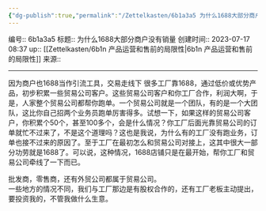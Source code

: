 ```yaml
---
{"dg-publish":true,"permalink":"/Zettelkasten/6b1a3a5 为什么1688大部分商户没有销量/","dgPassFrontmatter":true}
---
```


编号:: 6b1a3a5
标题:: 为什么1688大部分商户没有销量
创建时间:: 2023-07-17 08:37
up:: [[Zettelkasten/6b1n 产品运营和售前的局限性\|6b1n 产品运营和售前的局限性]]
来源:: 

---
因为商户也1688当作引流工具，交易走线下
很多工厂靠1688，通过低价或优势产品，初步积累一些贸易公司客户。这些贸易公司客户和你工厂合作，利润大啊，于是，人家整个贸易公司都帮你跑单。一个贸易公司就是一个团队，有的是一个大团队，这比你自己招两个业务员跑单厉害得多。试想一下，如果这样的贸易公司客户，你积累个50个，甚至100多个，会是什么情况？你工厂后面光靠贸易公司的订单就忙不过来了，不是这个道理吗？这也是我说，为什么有的工厂没有跑业务，订单也接不过来的原因了。至于工厂在最初怎么和贸易公司对接上，这其中很大一部分功劳就是1688了。可以说，这种情况，1688店铺只是在最开始，帮你工厂和贸易公司牵线了一下而已。

批发商，零售商，还有外贸公司都属于贸易公司。  
一些地方的情况不同，我们与工厂那边是有股权合作的，还有工厂老板主动提出，要投资我的，不管我做什么生意。